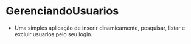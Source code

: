 # GerenciandoUsuarios
*  Uma simples aplicação de inserir dinamicamente, pesquisar, listar e excluir usuarios pelo seu login.
